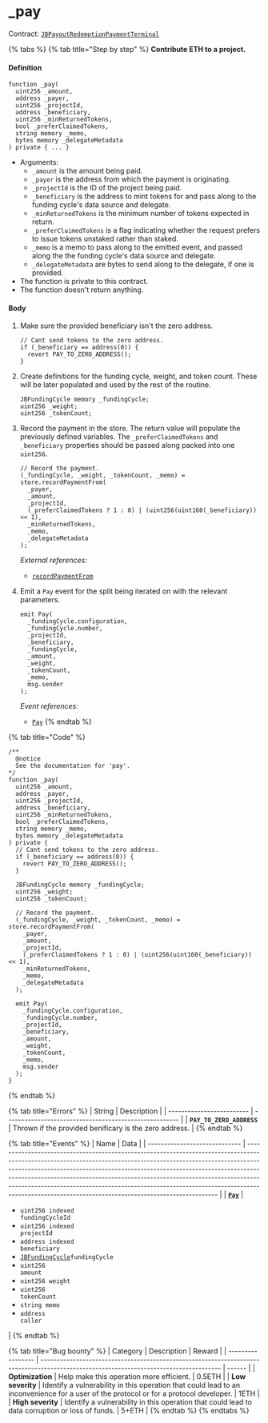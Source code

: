 # \_pay

Contract: [`JBPayoutRedemptionPaymentTerminal`](../)​‌

{% tabs %}
{% tab title="Step by step" %}
**Contribute ETH to a project.**

#### Definition

```solidity
function _pay(
  uint256 _amount,
  address _payer,
  uint256 _projectId,
  address _beneficiary,
  uint256 _minReturnedTokens,
  bool _preferClaimedTokens,
  string memory _memo,
  bytes memory _delegateMetadata
) private { ... }
```

* Arguments:
  * `_amount` is the amount being paid.
  * `_payer` is the address from which the payment is originating.
  * `_projectId` is the ID of the project being paid.
  * `_beneficiary` is the address to mint tokens for and pass along to the funding cycle's data source and delegate.
  * `_minReturnedTokens` is the minimum number of tokens expected in return.
  * `_preferClaimedTokens` is a flag indicating whether the request prefers to issue tokens unstaked rather than staked.
  * `_memo` is a memo to pass along to the emitted event, and passed along the the funding cycle's data source and delegate.
  * `_delegateMetadata` are bytes to send along to the delegate, if one is provided.
* The function is private to this contract.
* The function doesn't return anything.

#### Body

1.  Make sure the provided beneficiary isn't the zero address.

    ```solidity
    // Cant send tokens to the zero address.
    if (_beneficiary == address(0)) {
      revert PAY_TO_ZERO_ADDRESS();
    }
    ```
2.  Create definitions for the funding cycle, weight, and token count. These will be later populated and used by the rest of the routine.

    ```solidity
    JBFundingCycle memory _fundingCycle;
    uint256 _weight;
    uint256 _tokenCount;
    ```
3.  Record the payment in the store. The return value will populate the previously defined variables. The `_preferClaimedTokens` and `_beneficiary` properties should be passed along packed into one `uint256`.

    ```solidity
    // Record the payment.
    (_fundingCycle, _weight, _tokenCount, _memo) = store.recordPaymentFrom(
      _payer,
      _amount,
      _projectId,
      (_preferClaimedTokens ? 1 : 0) | (uint256(uint160(_beneficiary)) << 1),
      _minReturnedTokens,
      _memo,
      _delegateMetadata
    );
    ```

    _External references:_

    * [`recordPaymentFrom`](../../jbpaymentterminalstore/write/recordpaymentfrom.md)
4.  Emit a `Pay` event for the split being iterated on with the relevant parameters.

    ```solidity
    emit Pay(
      _fundingCycle.configuration,
      _fundingCycle.number,
      _projectId,
      _beneficiary,
      _fundingCycle,
      _amount,
      _weight,
      _tokenCount,
      _memo,
      msg.sender
    );
    ```

    _Event references:_

    * [`Pay`](../events/pay.md)
{% endtab %}

{% tab title="Code" %}
```solidity
/**
  @notice
  See the documentation for 'pay'.
*/
function _pay(
  uint256 _amount,
  address _payer,
  uint256 _projectId,
  address _beneficiary,
  uint256 _minReturnedTokens,
  bool _preferClaimedTokens,
  string memory _memo,
  bytes memory _delegateMetadata
) private {
  // Cant send tokens to the zero address.
  if (_beneficiary == address(0)) {
    revert PAY_TO_ZERO_ADDRESS();
  }

  JBFundingCycle memory _fundingCycle;
  uint256 _weight;
  uint256 _tokenCount;

  // Record the payment.
  (_fundingCycle, _weight, _tokenCount, _memo) = store.recordPaymentFrom(
    _payer,
    _amount,
    _projectId,
    (_preferClaimedTokens ? 1 : 0) | (uint256(uint160(_beneficiary)) << 1),
    _minReturnedTokens,
    _memo,
    _delegateMetadata
  );

  emit Pay(
    _fundingCycle.configuration,
    _fundingCycle.number,
    _projectId,
    _beneficiary,
    _amount,
    _weight,
    _tokenCount,
    _memo,
    msg.sender
  );
}
```
{% endtab %}

{% tab title="Errors" %}
| String                    | Description                                            |
| ------------------------- | ------------------------------------------------------ |
| **`PAY_TO_ZERO_ADDRESS`** | Thrown if the provided benificary is the zero address. |
{% endtab %}

{% tab title="Events" %}
| Name                          | Data                                                                                                                                                                                                                                                                                                                                                                                                                                                                        |
| ----------------------------- | --------------------------------------------------------------------------------------------------------------------------------------------------------------------------------------------------------------------------------------------------------------------------------------------------------------------------------------------------------------------------------------------------------------------------------------------------------------------------- |
| [**`Pay`**](../events/pay.md) | <ul><li><code>uint256 indexed fundingCycleId</code></li><li><code>uint256 indexed projectId</code></li><li><code>address indexed beneficiary</code></li><li><a href="../../../../data-structures/jbfundingcycle.md"><code>JBFundingCycle</code></a><code>fundingCycle</code></li><li><code>uint256 amount</code></li><li><code>uint256 weight</code></li><li><code>uint256 tokenCount</code></li><li><code>string memo</code></li><li><code>address caller</code></li></ul> |
{% endtab %}

{% tab title="Bug bounty" %}
| Category          | Description                                                                                                                            | Reward |
| ----------------- | -------------------------------------------------------------------------------------------------------------------------------------- | ------ |
| **Optimization**  | Help make this operation more efficient.                                                                                               | 0.5ETH |
| **Low severity**  | Identify a vulnerability in this operation that could lead to an inconvenience for a user of the protocol or for a protocol developer. | 1ETH   |
| **High severity** | Identify a vulnerability in this operation that could lead to data corruption or loss of funds.                                        | 5+ETH  |
{% endtab %}
{% endtabs %}

